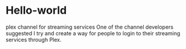 # Hello-world
plex channel for streaming services
One of the channel developers suggested I try and create a way for people to login to their streaming services through Plex.
